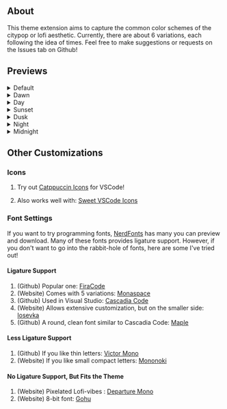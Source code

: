 ## About
This theme extension aims to capture the common color schemes of the citypop or lofi aesthetic. Currently, there are about 6 variations, each following the idea of times. Feel free to make suggestions or requests on the Issues tab on Github!

## Previews
<details>
    <summary>Default</summary>
    <img src="./images/citypop-default.png" alt="Default">
</details>

<details>
    <summary>Dawn</summary>
    <img src="./images/citypop-dawn.png" alt="Dawn">
</details>

<details>
    <summary>Day</summary>
    <img src="./images/citypop-day.png" alt="Day">
</details>

<details>
    <summary>Sunset</summary>
    <img src="./images/citypop-sunset.png" alt="Sunset">
</details>

<details>
    <summary>Dusk</summary>
    <img src="./images/citypop-dusk.png" alt="Dusk">
</details>

<details>
    <summary>Night</summary>
    <img src="./images/citypop-night.png" alt="Night">
</details>

<details>
    <summary>Midnight</summary>
    <img src="./images/citypop-midnight.png" alt="Midnight">
</details>

## Other Customizations
### Icons
1) Try out [Catppuccin Icons](https://marketplace.visualstudio.com/items?itemName=Catppuccin.catppuccin-vsc-icons) for VSCode!

2) Also works well with: [Sweet VSCode Icons](https://marketplace.visualstudio.com/items?itemName=EliverLara.sweet-vscode-icons)

### Font Settings
If you want to try programming fonts, [NerdFonts](https://www.nerdfonts.com/font-downloads) has many you can preview and download. Many of these fonts provides ligature support. However, if you don't want to go into the rabbit-hole of fonts, here are some I've tried out!

#### Ligature Support 
1. (Github) Popular one: [FiraCode](https://github.com/tonsky/FiraCode?tab=readme-ov-file)
2. (Website) Comes with 5 variations: [Monaspace](https://monaspace.githubnext.com/)
3. (Github) Used in Visual Studio: [Cascadia Code](https://github.com/microsoft/cascadia-code)
4. (Website) Allows extensive customization, but on the smaller side: [Iosevka](https://typeof.net/Iosevka/)
5. (Github) A round, clean font similar to Cascadia Code: [Maple](https://github.com/subframe7536/maple-font)

#### Less Ligature Support
1. (Github) If you like thin letters: [Victor Mono](https://github.com/rubjo/victor-mono)
2. (Website) If you like small compact letters: [Mononoki](https://madmalik.github.io/mononoki/)

#### No Ligature Support, But Fits the Theme
1. (Website) Pixelated Lofi-vibes : [Departure Mono](https://departuremono.com/)
2. (Website) 8-bit font: [Gohu](https://font.gohu.org/)